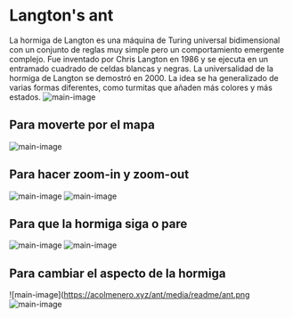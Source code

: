 # Langton's ant
La hormiga de Langton es una máquina de Turing universal bidimensional con un conjunto de reglas muy simple pero un comportamiento emergente complejo. Fue inventado por Chris Langton en 1986 y se ejecuta en un entramado cuadrado de celdas blancas y negras. La universalidad de la hormiga de Langton se demostró en 2000. La idea se ha generalizado de varias formas diferentes, como turmitas que añaden más colores y más estados. 
![main-image](https://acolmenero.xyz/ant/media/readme/main.jpg)

## Para moverte por el mapa
![main-image](https://acolmenero.xyz/ant/media/arrow.svg)
## Para hacer zoom-in y zoom-out
![main-image](https://acolmenero.xyz/ant/media/readme/zoom-in.png)
![main-image](https://acolmenero.xyz/ant/media/readme/zoom-out.png)
## Para que la hormiga siga o pare
![main-image](https://acolmenero.xyz/ant/media/readme/play.png)
![main-image](https://acolmenero.xyz/ant/media/readme/pause.png)
## Para cambiar el aspecto de la hormiga
![main-image](https://acolmenero.xyz/ant/media/readme/ant.png
![main-image](https://acolmenero.xyz/ant/media/readme/red_square.png)
